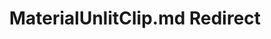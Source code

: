 ---
title: MaterialUnlitClip.md Redirect
redirect_to: /Pages/StereoKit/Default/MaterialUnlitClip.html
---